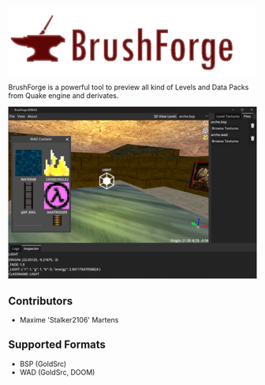 ![Logo](./assets/BrushForgeFull.png)

BrushForge is a powerful tool to preview all kind of Levels and Data Packs from Quake engine and derivates.

![Example](./media/App.png)

## Contributors
* Maxime 'Stalker2106' Martens

## Supported Formats

- BSP (GoldSrc)
- WAD (GoldSrc, DOOM)
